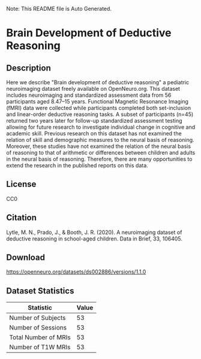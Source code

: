 Note: This README file is Auto Generated.

# Brain Development of Deductive Reasoning

## Description

Here we describe "Brain development of deductive reasoning" a pediatric neuroimaging dataset freely available on OpenNeuro.org. This dataset includes neuroimaging and standardized assessment data from 56 participants aged 8.47–15 years. Functional Magnetic Resonance Imaging (fMRI) data were collected while participants completed both set-inclusion and linear-order deductive reasoning tasks. A subset of participants (n=45) returned two years later for follow-up standardized assessment testing allowing for future research to investigate individual change in cognitive and academic skill. Previous research on this dataset has not examined the relation of skill and demographic measures to the neural basis of reasoning. Moreover, these studies have not examined the relation of the neural basis of reasoning to that of arithmetic or differences between children and adults in the neural basis of reasoning. Therefore, there are many opportunities to extend the research in the published reports on this data.


## License

CC0

## Citation

Lytle, M. N., Prado, J., & Booth, J. R. (2020). A neuroimaging dataset of deductive reasoning in school-aged children. Data in Brief, 33, 106405.

## Download

https://openneuro.org/datasets/ds002886/versions/1.1.0

## Dataset Statistics

| Statistic | Value |
| --- | --- |
| Number of Subjects | 53 |
| Number of Sessions | 53 |
| Total Number of MRIs | 53 |
| Number of T1W MRIs | 53 |

